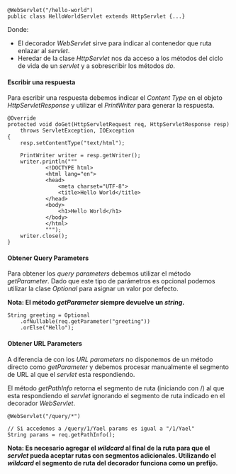 ```
@WebServlet("/hello-world")  
public class HelloWorldServlet extends HttpServlet {...}
```

Donde:

- El decorador *WebServlet* sirve para indicar al contenedor que ruta enlazar al *servlet*.
- Heredar de la clase *HttpServlet* nos da acceso a los métodos del ciclo de vida de un *servlet* y a sobrescribir los métodos *do*.
#### Escribir una respuesta

Para escribir una respuesta debemos indicar el *Content Type* en el objeto *HttpServletResponse* y utilizar el *PrintWriter* para generar la respuesta.

```
@Override
protected void doGet(HttpServletRequest req, HttpServletResponse resp) 
	throws ServletException, IOException 
{
    resp.setContentType("text/html");

    PrintWriter writer = resp.getWriter();
    writer.println("""
            <!DOCTYPE html>
            <html lang="en">
            <head>
                <meta charset="UTF-8">
                <title>Hello World</title>
            </head>
            <body>
                <h1>Hello World</h1>
            </body>
            </html>
            """);
    writer.close();
}
```
#### Obtener Query Parameters

Para obtener los *query parameters* debemos utilizar el método *getParameter*. Dado que este tipo de parámetros es opcional podemos utilizar la clase *Optional* para asignar un valor por defecto.

**Nota: El método *getParameter* siempre devuelve un *string*.**

```
String greeting = Optional
	.ofNullable(req.getParameter("greeting"))
	.orElse("Hello");
```
#### Obtener URL Parameters

A diferencia de con los *URL parameters* no disponemos de un método directo como *getParameter* y debemos procesar manualmente el segmento de URL al que el *servlet* esta respondiendo.

El método *getPathInfo* retorna el segmento de ruta (iniciando con /) al que esta respondiendo el *servlet* ignorando el segmento de ruta indicado en el decorador *WebServlet*.

```
@WebServlet("/query/*")

// Si accedemos a /query/1/Yael params es igual a "/1/Yael"
String params = req.getPathInfo();
```

**Nota: Es necesario agregar el *wildcard* al final de la ruta para que el *servlet* pueda aceptar rutas con segmentos adicionales. Utilizando el *wildcard* el segmento de ruta del decorador funciona como un prefijo.**